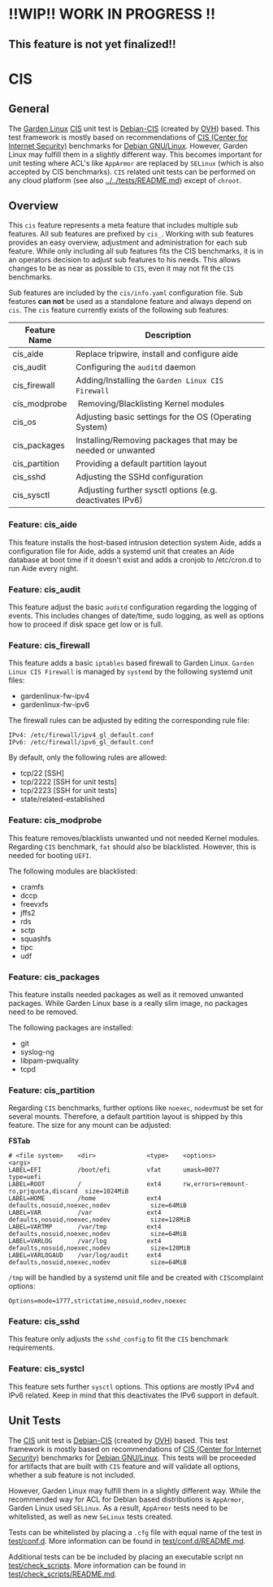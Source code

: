 # !!WIP!! WORK IN PROGRESS !!
## This feature is not yet finalized!!
# CIS
## General
The [Garden Linux](https://gardenlinux.io/) [CIS](https://www.cisecurity.org) unit test is [Debian-CIS](https://github.com/ovh/debian-cis) (created by [OVH](https://github.com/ovh)) based. This test framework is mostly based on recommendations of [CIS (Center for Internet Security)](https://www.cisecurity.org) benchmarks for [Debian GNU/Linux](https://www.debian.org). However, Garden Linux may fulfill them in a slightly different way. This becomes important for unit testing where ACL's like `AppArmor` are replaced by `SELinux` (which is also accepted by CIS benchmarks). `CIS`
 related unit tests can be performed on any cloud platform (see also [../../tests/README.md](../../tests/README.md)) except of `chroot`.

## Overview
This `cis` feature represents a meta feature that includes multiple sub features. All sub features are prefixed by `cis_`. Working with sub features provides an easy overview, adjustment and administration for each sub feature. While only including all sub features fits the CIS benchmarks, it is in an operators decision to adjust sub features to his needs. This allows changes to be as near as possible to `CIS`, even it may not fit the `CIS` benchmarks.

Sub features are included by the `cis/info.yaml` configuration file. Sub features **can not** be used as a standalone feature and always depend on `cis`. The `cis` feature currently exists of the following sub features:

| Feature Name | Description |
|---|---|
| cis_aide | Replace tripwire, install and configure aide |
| cis_audit | Configuring the `auditd` daemon |
| cis_firewall | Adding/Installing the `Garden Linux CIS Firewall` |
| cis_modprobe | Removing/Blacklisting Kernel modules |
| cis_os | Adjusting basic settings for the OS (Operating System) |
| cis_packages | Installing/Removing packages that may be needed or unwanted |
| cis_partition | Providing a default partition layout |
| cis_sshd | Adjusting the SSHd configuration |
| cis_sysctl | Adjusting further sysctl options (e.g. deactivates IPv6) |

### Feature: cis_aide
This feature installs the host-based intrusion detection system Aide, adds a configuration file for Aide, adds a systemd unit that creates an Aide database at boot time if it doesn't exist and adds a cronjob to /etc/cron.d to run Aide every night.

### Feature: cis_audit
This feature adjust the basic `auditd` configuration regarding the logging of events. This includes changes of date/time, sudo logging, as well as options how to proceed if disk space get low or is full.

### Feature: cis_firewall
This feature adds a basic `iptables` based firewall to Garden Linux. `Garden Linux CIS Firewall`
 is managed by `systemd` by the following systemd unit files:

* gardenlinux-fw-ipv4
* gardenlinux-fw-ipv6

The firewall rules can be adjusted by editing the corresponding rule file:
```
IPv4: /etc/firewall/ipv4_gl_default.conf
IPv6: /etc/firewall/ipv6_gl_default.conf 
```

By default, only the following rules are allowed:

 * tcp/22 [SSH]
 * tcp/2222 [SSH for unit tests]
 * tcp/2223 [SSH for unit tests]
 * state/related-established

### Feature: cis_modprobe
This feature removes/blacklists unwanted und not needed Kernel modules. Regarding `CIS` benchmark, `fat` should also be blacklisted. However, this is needed for booting `UEFI`.

The following modules are blacklisted:
* cramfs
* dccp
* freevxfs
* jffs2
* rds
* sctp
* squashfs
* tipc
* udf

### Feature: cis_packages
This feature installs needed packages as well as it removed unwanted packages. While Garden Linux base is a really slim image, no packages need to be removed.

The following packages are installed:
* git
* syslog-ng
* libpam-pwquality
* tcpd

### Feature: cis_partition
Regarding `CIS` benchmarks, further options like `noexec`, `nodev`must be set for several mounts. Therefore, a default partition layout is shipped by this feature. The size for any mount can be adjusted:

**FSTab**
```
# <file system>    <dir>              <type>    <options>                              <args>
LABEL=EFI          /boot/efi          vfat      umask=0077                             type=uefi
LABEL=ROOT         /                  ext4      rw,errors=remount-ro,prjquota,discard  size=1024MiB
LABEL=HOME         /home              ext4      defaults,nosuid,noexec,nodev           size=64MiB
LABEL=VAR          /var               ext4      defaults,nosuid,noexec,nodev           size=128MiB
LABEL=VARTMP       /var/tmp           ext4      defaults,nosuid,noexec,nodev           size=64MiB
LABEL=VARLOG       /var/log           ext4      defaults,nosuid,noexec,nodev           size=128MiB
LABEL=VARLOGAUD    /var/log/audit     ext4      defaults,nosuid,noexec,nodev           size=64MiB
```

`/tmp` will be handled by a systemd unit file and be created with `CIS`complaint options:

```
Options=mode=1777,strictatime,nosuid,nodev,noexec
```

### Feature: cis_sshd
This feature only adjusts the `sshd_config` to fit the `CIS` benchmark requirements.

### Feature: cis_systcl
This feature sets further `sysctl` options. This options are mostly IPv4 and IPv6 related. Keep in mind that this deactivates the IPv6 support in default.

## Unit Tests
The [CIS](https://www.cisecurity.org) unit test is [Debian-CIS](https://github.com/ovh/debian-cis) (created by [OVH](https://github.com/ovh)) based. This test framework is mostly based on recommendations of [CIS (Center for Internet Security)](https://www.cisecurity.org) benchmarks for [Debian GNU/Linux](https://www.debian.org). This tests will be proceeded for artifacts that are built with `CIS` feature and will validate all options, whether a sub feature is not included.

However, Garden Linux may fulfill them in a slightly different way. While the recommended way for ACL for Debian based distributions is `AppArmor`, Garden Linux used `SELinux`. As a result, `AppArmor` tests need to be whitelisted, as well as new `SeLinux` tests created.

Tests can be whitelisted by placing a `.cfg` file with equal name of the test in [test/conf.d](test/conf.d). More information can be found in [test/conf.d/README.md](test/conf.d/README.md).

Additional tests can be be included by placing an executable script nn [test/check_scripts](test/check_scripts). More information can be found in [test/check_scripts/README.md](test/check_scripts/README.md).
